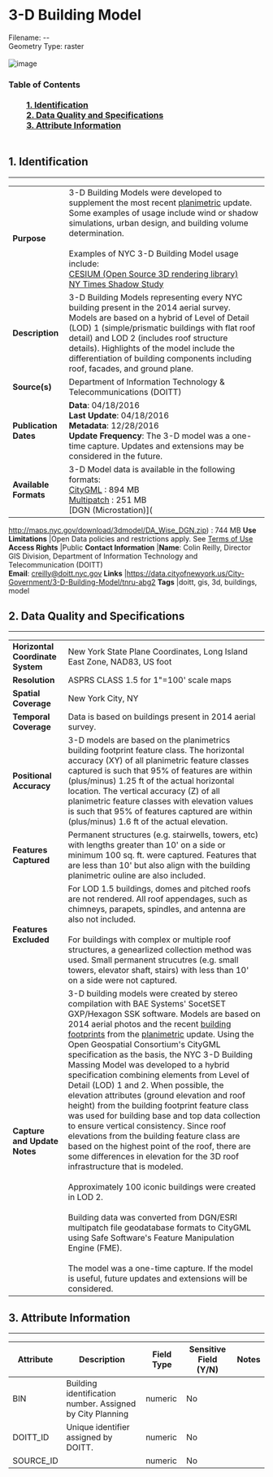 # 3-D Building Model
Filename: --<br>Geometry Type: raster<br><br>![image](http://www1.nyc.gov/assets/doitt/images/content/pages/3d-buildings.png)

### Table of Contents<br><br>&nbsp;&nbsp;&nbsp;&nbsp;&nbsp;&nbsp;&nbsp;&nbsp;&nbsp;[**1. Identification**](#1-identification)<br>&nbsp;&nbsp;&nbsp;&nbsp;&nbsp;&nbsp;&nbsp;&nbsp;&nbsp;[**2. Data Quality and Specifications**](#2-data-quality-and-specifications)<br>&nbsp;&nbsp;&nbsp;&nbsp;&nbsp;&nbsp;&nbsp;&nbsp;&nbsp;[**3. Attribute Information**](#3-attribute-information)<br><br>
## 1. Identification
---------------------------------------------
|     |     |
| --- | --- |
**Purpose** |3-D Building Models were developed to supplement the most recent [planimetric](https://github.com/ekamptner/nyc-planimetrics/blob/master/Capture_Rules.md) update. Some examples of usage include wind or shadow simulations, urban design, and building volume determination.   <br><br> Examples of NYC 3-D Building Model usage include: <br>     [CESIUM (Open Source 3D rendering library)](https://cesiumjs.org/NewYork/index.html?view=-74.01881302800248%2C40.69114333714821%2C753.2406554180401%2C21.27879878293835%2C-21.343905508724625%2C0.0716951918898415)<br>     [NY Times Shadow Study](http://www.nytimes.com/interactive/2016/12/21/upshot/Mapping-the-Shadows-of-New-York-City.html)
**Description** |3-D Building Models representing every NYC building present in the 2014 aerial survey. Models are based on a hybrid of Level of Detail (LOD) 1 (simple/prismatic buildings with flat roof detail) and LOD 2 (includes roof structure details).  Highlights of the model include the differentiation of building components including roof, facades, and ground plane. 
**Source(s)** |Department of Information Technology & Telecommunications (DOITT)
**Publication Dates** |**Data**: 04/18/2016<br>**Last Update**: 04/18/2016<br>**Metadata**: 12/28/2016<br>**Update Frequency**: The 3-D model was a one-time capture. Updates and extensions may be considered in the future. 
**Available Formats** |3-D Model data is available in the following formats: <br>     [CityGML](http://maps.nyc.gov/download/3dmodel/DA_WISE_GML.zip) : 894 MB<br>     [Multipatch](http://maps.nyc.gov/download/3dmodel/DA_WISE_Multipatch.zip) : 251 MB<br>     [DGN (Microstation)]( 
http://maps.nyc.gov/download/3dmodel/DA_Wise_DGN.zip) : 744 MB
**Use Limitations** |Open Data policies and restrictions apply. See [Terms of Use](http://www.nyc.gov/html/data/terms.html)
**Access Rights** |Public
**Contact Information** |**Name**: Colin Reilly, Director GIS Division, Department of Information Technology and Telecommunication (DOITT)<br>**Email**: creilly@doitt.nyc.gov
**Links** |https://data.cityofnewyork.us/City-Government/3-D-Building-Model/tnru-abg2
**Tags** |doitt, gis, 3d, buildings, model
## 2. Data Quality and Specifications
---------------------------------------------
|     |     |
| --- | --- |
**Horizontal Coordinate System** |New York State Plane Coordinates, Long Island East Zone, NAD83, US foot
**Resolution** |ASPRS CLASS 1.5 for 1"=100' scale maps
**Spatial Coverage** |New York City, NY
**Temporal Coverage** |Data is based on buildings present in 2014 aerial survey.
**Positional Accuracy** |3-D models are based on the planimetrics building footprint feature class. The horizontal accuracy (XY) of all planimetric feature classes captured is such that 95% of features are within (plus/minus) 1.25 ft of the actual horizontal location. The vertical accuracy (Z) of all planimetric feature classes with elevation values is such that 95% of features captured are within (plus/minus) 1.6 ft of the actual elevation.
**Features Captured** |Permanent structures (e.g. stairwells, towers, etc) with lengths greater than 10' on a side or minimum 100 sq. ft. were captured. Features that are less than 10' but also align with the building planimetric ouline are also included. 
**Features Excluded** |For LOD 1.5 buildings, domes and pitched roofs are not rendered.  All roof appendages, such as chimneys, parapets, spindles, and antenna are also not included. <br><br> For buildings with complex or multiple roof structures, a genearlized collection method was used. Small permanent strucutres (e.g. small towers, elevator shaft, stairs) with less than 10' on a side were not captured. 
**Capture and Update Notes** |3-D building models were created by stereo compilation with BAE Systems' SocetSET GXP/Hexagon SSK software. Models are based on 2014 aerial photos and the recent [building footprints](https://github.com/CityOfNewYork/nyc-planimetrics/blob/master/Capture_Rules.md#building-footprint) from the [planimetric](https://github.com/CityOfNewYork/nyc-planimetrics/blob/master/Capture_Rules.md) update. Using the Open Geospatial Consortium's CityGML specification as the basis, the NYC 3-D Building Massing Model was developed to a hybrid specification combining elements from Level of Detail (LOD) 1 and 2. When possible, the elevation attributes (ground elevation and roof height) from the building footprint feature class was used for building base and top data collection to ensure vertical consistency. Since roof elevations from the building feature class are based on the highest point of the roof, there are some differences in elevation for the 3D roof infrastructure that is modeled. <br><br>Approximately 100 iconic buildings were created in LOD 2. <br><br>Building data was converted from DGN/ESRI multipatch file geodatabase formats to CityGML using Safe Software's Feature Manipulation Engine (FME). <br><br> The model was a one-time capture. If the model is useful, future updates and extensions will be considered. 
## 3. Attribute Information
---------------------------------------------
| Attribute | Description | Field Type | Sensitive Field (Y/N) | Notes| 
|------------ | ------------- | -------- | ----------- | ----------|
| BIN | Building identification number. Assigned by City Planning | numeric | No
| DOITT_ID | Unique identifier assigned by DOITT.  | numeric | No
| SOURCE_ID |  | numeric | No
